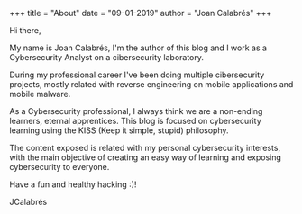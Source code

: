 +++ 
title = "About" 
date = "09-01-2019" 
author = "Joan Calabrés" 
+++

Hi there,

My name is Joan Calabrés, I'm the author of this blog and I work as a Cybersecurity Analyst on a cibersecurity laboratory.

During my professional career I've been doing multiple cibersecurity projects, mostly related with reverse engineering on mobile applications and mobile malware.

As a Cybersecurity professional, I always think we are a non-ending learners, eternal apprentices. This blog is focused on cybersecurity learning using the KISS (Keep it simple, stupid) philosophy.

The content exposed is related with my personal cybersecurity interests, with the main objective of creating an easy way of learning and exposing cybersecurity to everyone.  

Have a fun and healthy hacking :)!

JCalabrés
